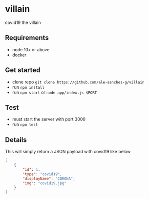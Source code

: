 # villain
covid19 the villain

## Requirements

- node 10x or above
- docker

## Get started

- clone repo `git clone https://github.com/ale-sanchez-g/villain`
- run `npm install`
- run `npm start` or `node app/index.js $PORT`

## Test

- must start the server with port 3000
- run `npm test`

## Details

This will simply return a JSON payload with covid19 like below

```json
[
    {
        "id": 1,
        "type": "covid19",
        "displayName": "CORONA",
        "img": "covid19.jpg"
    }
]
```